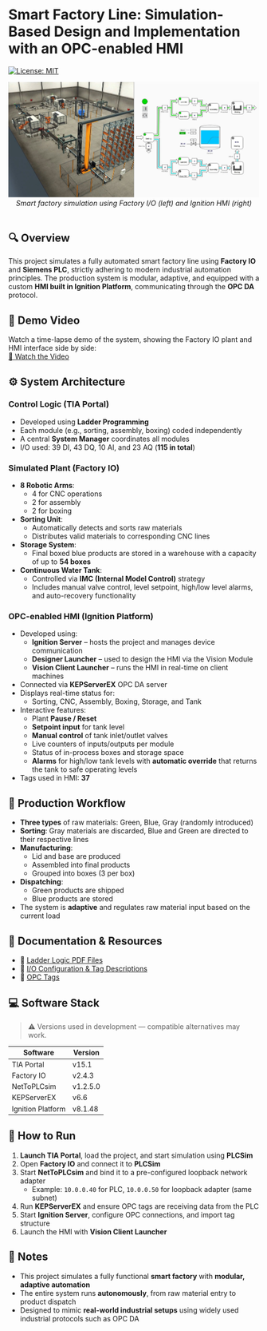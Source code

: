 # Smart Factory Line: Simulation-Based Design and Implementation with an OPC-enabled HMI

[![License: MIT](https://img.shields.io/badge/License-MIT-yellow.svg)](https://opensource.org/licenses/MIT)

<p align="center">
  <img src="images/plant_and_HMI.jpeg" alt="plant and HMI picture" style="max-width: 100%; height: auto;" />
  <em>Smart factory simulation using Factory I/O (left) and Ignition HMI (right)</em>
  <br><br>
</p>


## 🔍 Overview  
This project simulates a fully automated smart factory line using **Factory IO** and **Siemens PLC**, strictly adhering to modern industrial automation principles. The production system is modular, adaptive, and equipped with a custom **HMI built in Ignition Platform**, communicating through the **OPC DA** protocol.


## 🎥 Demo Video  
Watch a time-lapse demo of the system, showing the Factory IO plant and HMI interface side by side:  
[🔗 Watch the Video](https://www.youtube.com/watch?v=dwymTPK_dQE)


## ⚙️ System Architecture  

### Control Logic (TIA Portal)
- Developed using **Ladder Programming**
- Each module (e.g., sorting, assembly, boxing) coded independently
- A central **System Manager** coordinates all modules
- I/O used: 39 DI, 43 DQ, 10 AI, and 23 AQ (**115 in total**)

### Simulated Plant (Factory IO)
- **8 Robotic Arms**:
  - 4 for CNC operations
  - 2 for assembly
  - 2 for boxing
- **Sorting Unit**:
  - Automatically detects and sorts raw materials
  - Distributes valid materials to corresponding CNC lines
- **Storage System**:
  - Final boxed blue products are stored in a warehouse with a capacity of up to **54 boxes**
- **Continuous Water Tank**:
  - Controlled via **IMC (Internal Model Control)** strategy
  - Includes manual valve control, level setpoint, high/low level alarms, and auto-recovery functionality

### OPC-enabled HMI (Ignition Platform)
- Developed using:
  - **Ignition Server** – hosts the project and manages device communication
  - **Designer Launcher** – used to design the HMI via the Vision Module
  - **Vision Client Launcher** – runs the HMI in real-time on client machines
- Connected via **KEPServerEX** OPC DA server
- Displays real-time status for:
  - Sorting, CNC, Assembly, Boxing, Storage, and Tank
- Interactive features:
  - Plant **Pause / Reset**
  - **Setpoint input** for tank level
  - **Manual control** of tank inlet/outlet valves
  - Live counters of inputs/outputs per module
  - Status of in-process boxes and storage space
  - **Alarms** for high/low tank levels with **automatic override** that returns the tank to safe operating levels
- Tags used in HMI: **37**


## 🔄 Production Workflow
- **Three types** of raw materials: Green, Blue, Gray (randomly introduced)
- **Sorting**: Gray materials are discarded, Blue and Green are directed to their respective lines
- **Manufacturing**:
  - Lid and base are produced
  - Assembled into final products
  - Grouped into boxes (3 per box)
- **Dispatching**:
  - Green products are shipped
  - Blue products are stored
- The system is **adaptive** and regulates raw material input based on the current load


## 📁 Documentation & Resources
- 📄 [Ladder Logic PDF Files](TIA_Portal_PLC_Code/CodePDF)
- 📄 [I/O Configuration & Tag Descriptions](TIA_Portal_PLC_Code/TagsPDF)
- 📄 [OPC Tags](KEPServerEX_OPC_Server/tags.csv)


## 💻 Software Stack  

> ⚠️ Versions used in development — compatible alternatives may work.

| Software         | Version     |
|------------------|-------------|
| TIA Portal       | v15.1       |
| Factory IO       | v2.4.3      |
| NetToPLCsim      | v1.2.5.0    |
| KEPServerEX      | v6.6        |
| Ignition Platform| v8.1.48     |


## 🚀 How to Run

1. **Launch TIA Portal**, load the project, and start simulation using **PLCSim**
2. Open **Factory IO** and connect it to **PLCSim**
3. Start **NetToPLCsim** and bind it to a pre-configured loopback network adapter  
   - Example: `10.0.0.40` for PLC, `10.0.0.50` for loopback adapter (same subnet)
4. Run **KEPServerEX** and ensure OPC tags are receiving data from the PLC
5. Start **Ignition Server**, configure OPC connections, and import tag structure
6. Launch the HMI with **Vision Client Launcher**


## 📌 Notes
- This project simulates a fully functional **smart factory** with **modular, adaptive automation**
- The entire system runs **autonomously**, from raw material entry to product dispatch
- Designed to mimic **real-world industrial setups** using widely used industrial protocols such as OPC DA
